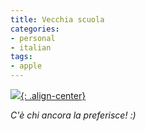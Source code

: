 ```yaml
---
title: Vecchia scuola
categories:
- personal
- italian
tags:
- apple
---
```

[![]({{site.url}}/assets/images/big-mac-class.jpg){: .align-center}]({{site.url}}/assets/images/big-mac-class.jpg)

_C'è chi ancora la preferisce! :)_


